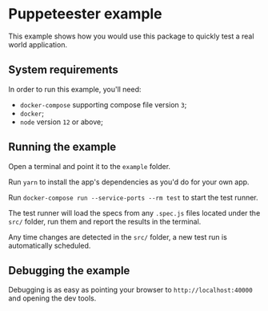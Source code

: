 # Puppeteester example

This example shows how you would use this package to quickly test a real world application.

## System requirements

In order to run this example, you'll need:

- `docker-compose` supporting compose file version `3`;
- `docker`;
- `node` version `12` or above;

## Running the example

Open a terminal and point it to the `example` folder.

Run `yarn` to install the app's dependencies as you'd do for your own app.

Run `docker-compose run --service-ports --rm test` to start the test runner.

The test runner will load the specs from any `.spec.js` files located under the `src/` folder, run them and report the results in the terminal.

Any time changes are detected in the `src/` folder, a new test run is automatically scheduled.

## Debugging the example

Debugging is as easy as pointing your browser to `http://localhost:40000` and opening the dev tools.
